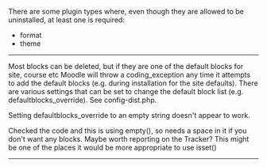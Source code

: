 There are some plugin types where, even though they are allowed to be uninstalled, at least one is required:

* format
* theme

---
Most blocks can be deleted, but if they are one of the default blocks for site, course etc Moodle will throw a coding_exception any time it attempts to add the default blocks (e.g. during installation for the site defaults). There are various settings that can be set to change the default block list (e.g. defaultblocks_override). See config-dist.php.

Setting defaultblocks_override to an empty string doesn't appear to work.

Checked the code and this is using empty(), so needs a space in it if you don't want any blocks. Maybe worth reporting on the Tracker? This might be one of the places it would be more appropriate to use isset()

---
